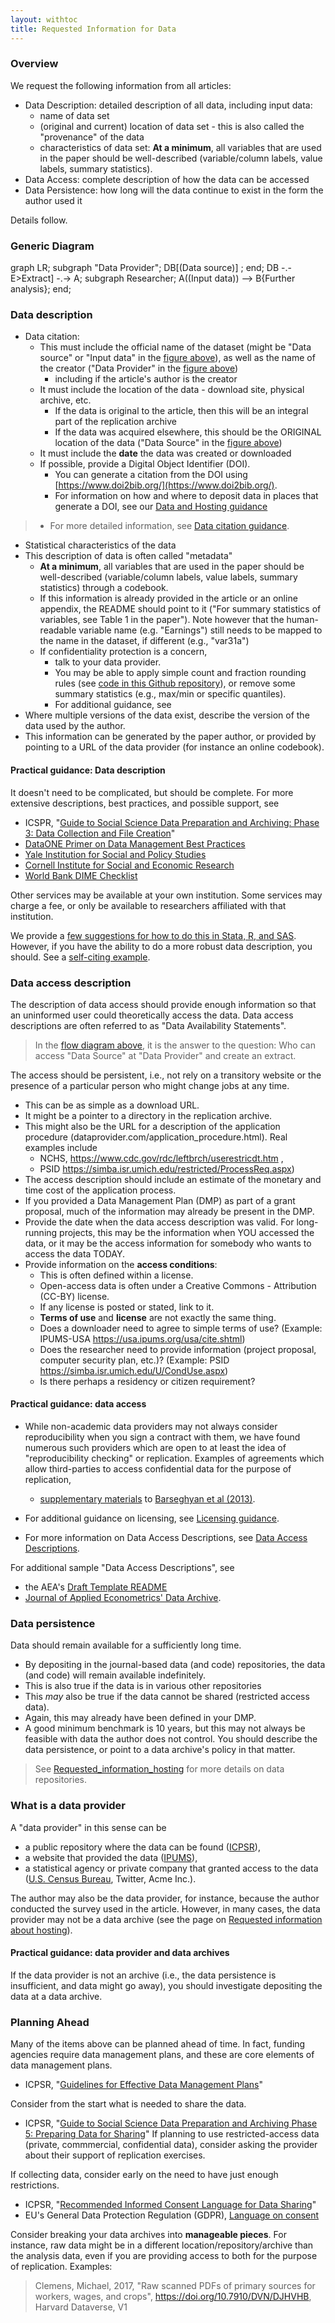 ```yaml
---
layout: withtoc
title: Requested Information for Data
---
```


### Overview
We request the following information from all articles:

- Data Description: detailed description of all data, including input data:
  - name of data set
  - (original and current) location of data set - this is also called the "provenance" of the data
  - characteristics of data set: **At a minimum**, all variables that are used in the paper should be well-described (variable/column labels, value labels, summary statistics).
- Data Access: complete description of how the data can be accessed
- Data Persistence: how long will the data continue to exist in the form the author used it

Details follow.

### Generic Diagram

<div class="mermaid">
graph LR;
subgraph "Data Provider";
DB[(Data source)] ;
end;
DB -.- E>Extract] -.-> A;
subgraph Researcher;
A((Input data)) --> B{Further analysis};
end;
</div>


### Data description
- Data citation:
  - This must include the official name of the dataset (might be "Data source" or "Input data" in the [figure above](#generic-diagram)), as well as the name of the creator ("Data Provider" in the [figure above](#generic-diagram))
    - including if the article's author is the creator
  - It must include the location of the data - download site, physical archive, etc.
    - If the data is original to the article, then this will be an integral part of the replication archive
    - If the data was acquired elsewhere, this should be the ORIGINAL location of the data ("Data Source" in the [figure above](#generic-diagram))
  - It must include the **date** the data was created or downloaded
  -  If possible, provide a Digital Object Identifier (DOI). 
     - You can generate a citation from the DOI using [https://www.doi2bib.org/](https://www.doi2bib.org/).
     - For information on how and where to deposit data in places that generate a DOI, see our [Data and Hosting guidance](Requested_information_hosting.md)

>  - For more detailed information, see [Data citation guidance](Data_citation_guidance.md).

- Statistical characteristics of the data
- This description of data is often called "metadata"
  - **At a minimum**, all variables that are used in the paper should be well-described (variable/column labels, value labels, summary statistics) through a codebook.
  - If this information is already provided in the article or an online appendix, the README should point to it ("For summary statistics of variables, see Table 1 in the paper"). Note however that the human-readable variable name (e.g. "Earnings") still needs to be mapped to the name in the dataset, if different (e.g., "var31a")
  - If confidentiality protection is a concern, 
    - talk to your data provider. 
    - You may be able to apply simple count and fraction rounding rules (see [code in this Github repository](https://github.com/simsong/drb_rounder)), or remove some summary statistics (e.g., max/min or specific quantiles).
    - For additional guidance, see 
-  Where multiple versions of the data exist, describe the version of the data used by the author.
-  This information can be generated by the paper author, or provided by pointing to a URL of the data provider (for instance an online codebook).

#### Practical guidance: Data description

It doesn't need to be complicated, but should be complete. For more extensive descriptions, best practices, and possible support, see
- ICSPR, "[Guide to Social Science Data Preparation and Archiving: Phase 3: Data Collection and File Creation](https://www.icpsr.umich.edu/icpsrweb/content/deposit/guide/chapter3quant.html)"
- [DataONE Primer on Data Management Best Practices](http://www.dataone.org/sites/all/documents/DataONE_BP_Primer_020212.pdf)
- [Yale Institution for Social and Policy Studies](https://isps.yale.edu/research/data/deposit)
- [Cornell Institute for Social and Economic Research](https://ciser.cornell.edu/research/results-reproduction-r-squared-service/)
- [World Bank DIME Checklist](https://dimewiki.worldbank.org/wiki/Checklist:_Microdata_Catalog_submission)

Other services may be available at your own institution. Some services may charge a fee, or only be available to researchers affiliated with that institution.

We provide a [few suggestions for how to do this in Stata, R, and SAS](sample-information-data.md). 
However, if you have the ability to do a more robust data description, you should. See a [self-citing example](https://www2.ncrn.cornell.edu/ced2ar-web/codebooks/synlbd/v/v2).

### Data access description
The description of data access should provide enough information so that an uninformed user could theoretically access the data. Data access descriptions are often referred to as "Data Availability Statements". 

> In the [flow diagram above](#generic-diagram), it is the answer to the question: Who can access "Data Source" at "Data Provider" and create an extract.

The access  should  be persistent, i.e., not rely on a transitory website or the presence of a particular person who might change jobs at any time.

- This can be as simple as a download URL.
- It might be a pointer to a directory in the replication archive.
- This might also be the URL for a description of the application procedure (dataprovider.com/application_procedure.html). Real examples include
  - NCHS, https://www.cdc.gov/rdc/leftbrch/userestricdt.htm , 
  - PSID https://simba.isr.umich.edu/restricted/ProcessReq.aspx)
- The access description should include  an estimate of the monetary and time cost of the application process.
- If you provided a Data Management Plan (DMP) as part of a grant proposal, much of the information may already be present in the DMP.
- Provide the date when the data access description was valid. For long-running projects, this may be the information when YOU accessed the data, or it may be the access information for somebody who wants to access the data TODAY.
- Provide information on the **access conditions**:
  - This is often defined within a license.
  - Open-access data is often under a Creative Commons - Attribution (CC-BY) license.
  - If any license is posted or stated, link to it.
  - **Terms of use** and **license** are not exactly the same thing.
  - Does a downloader need to agree to simple terms of use? (Example: IPUMS-USA https://usa.ipums.org/usa/cite.shtml)
  - Does the researcher need to provide information (project proposal, computer security plan, etc.)? (Example: PSID https://simba.isr.umich.edu/U/CondUse.aspx)
  - Is there perhaps a residency or citizen requirement?


#### Practical guidance: data access

- While non-academic data providers may not always consider reproducibility when you sign a contract with them, we have found numerous such providers which are open to at least the idea of "reproducibility checking" or replication. Examples of agreements which allow third-parties to access confidential data for the purpose of replication, 
  -  [supplementary materials](https://www.aeaweb.org/aer/data/oct2013/20110834_data.zip) to [Barseghyan et al (2013)](https://doi.org/10.1257/aer.103.6.2499).

- For additional guidance on licensing, see [Licensing guidance](Licensing_guidance.md). 
- For more information on Data Access Descriptions, see [Data Access Descriptions](Requested_information_dcas.md).
  
For additional sample "Data Access Descriptions", see 
- the AEA's [Draft Template README](https://aeadataeditor.github.io/aea-de-guidance/template-README.html) 
- [Journal of Applied Econometrics' Data Archive](http://qed.econ.queensu.ca/jae/).

### Data persistence
Data should remain available for a sufficiently long time.
-  By depositing in the journal-based data (and code) repositories, the data (and code) will remain available indefinitely.
-  This is also true if the data is in various other repositories
-  This *may* also be true if the data cannot be shared (restricted access data).
- Again, this may already have been defined in your DMP.
-  A good minimum benchmark is 10 years, but this may not always be feasible with data the author does not control.
You should describe the data persistence, or point to a data archive's policy in that matter. 

> See [Requested_information_hosting](Requested_information_hosting.md) for more details on data repositories.

### What is a data provider
A "data provider" in this sense can be 
- a public repository where the data can be found ([ICPSR](https://www.icpsr.umich.edu/icpsrweb/)), 
- a website that provided the data ([IPUMS](https://usa.ipums.org/usa/)), 
- a statistical agency or private company that granted access to the data ([U.S. Census Bureau](https://www.census.gov/fsrdc), Twitter, Acme Inc.).

The author may also be the data provider, for instance, because the author conducted the survey used in the article. However, in many cases, the data provider may not be a data archive (see  the page on [Requested information about hosting](Requested_information_hosting.md)).

#### Practical guidance: data provider and data archives
If the data provider is not an archive (i.e., the data persistence is insufficient, and data might go away), you should investigate depositing the data at a data archive.


### Planning Ahead
Many of the items above can be planned ahead of time. In fact, funding agencies require data management plans, and these are core elements of data management plans.
- ICPSR, "[Guidelines for Effective Data Management Plans](https://www.icpsr.umich.edu/files/datamanagement/DataManagementPlans-All.pdf)"

Consider from the start what is needed to share the data.
- ICPSR, "[Guide to Social Science Data Preparation and Archiving
Phase 5: Preparing Data for Sharing](https://www.icpsr.umich.edu/icpsrweb/content/deposit/guide/chapter5.html)"
If planning to use restricted-access data (private, commmercial, confidential data), consider asking the provider about their support of replication exercises.

If collecting data, consider early on the need to have just enough restrictions.
- ICPSR, "[Recommended Informed Consent Language for Data Sharing](https://www.icpsr.umich.edu/icpsrweb/content/datamanagement/confidentiality/conf-language.html)"
- EU's General Data Protection Regulation (GDPR), [Language on consent](https://gdpr-info.eu/art-7-gdpr/)

Consider breaking your data archives into **manageable pieces**. For instance, raw data might be in a different location/repository/archive than the analysis data, even if you are providing access to both for the purpose of replication. Examples:

> Clemens, Michael, 2017, "Raw scanned PDFs of primary sources for workers, wages, and crops", https://doi.org/10.7910/DVN/DJHVHB, Harvard Dataverse, V1 
